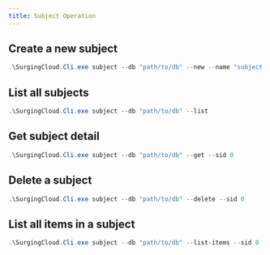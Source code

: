 ```yaml
---
title: Subject Operation
---
```



## Create a new subject

```powershell
.\SurgingCloud.Cli.exe subject --db "path/to/db" --new --name "subject name" --pwd "subject password" --hashAlg 0
```

## List all subjects

```powershell
.\SurgingCloud.Cli.exe subject --db "path/to/db" --list
```

## Get subject detail

```powershell
.\SurgingCloud.Cli.exe subject --db "path/to/db" --get --sid 0
```

## Delete a subject

```powershell
.\SurgingCloud.Cli.exe subject --db "path/to/db" --delete --sid 0
```

## List all items in a subject

```powershell
.\SurgingCloud.Cli.exe subject --db "path/to/db" --list-items --sid 0
```